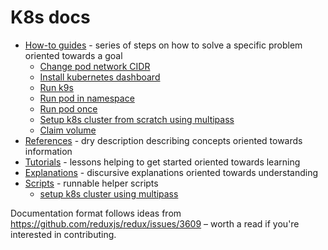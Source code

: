 # K8s docs

* [How-to guides](./howto) - series of steps on how to solve a specific problem oriented towards a goal
  * [Change pod network CIDR](./howto/change-pod-network-cidr.md)
  * [Install kubernetes dashboard](./howto/kubernetes-dashboard.md)
  * [Run k9s](./howto/k9s.md)
  * [Run pod in namespace](./howto/run-pod-in-namespace.md)
  * [Run pod once](./howto/run-pod-once.md)
  * [Setup k8s cluster from scratch using multipass](./howto/multipass.md)
  * [Claim volume](./howto/claim-volume.md)
* [References](./references) - dry description describing concepts oriented towards information
* [Tutorials](./tutorials) - lessons helping to get started oriented towards learning
* [Explanations](./explanations) - discursive explanations oriented towards understanding
* [Scripts](./scripts) - runnable helper scripts
  * [setup k8s cluster using multipass](./scripts/multipass-k8s-setup.sh)

Documentation format follows ideas from https://github.com/reduxjs/redux/issues/3609 – worth a read if you're interested in contributing.
